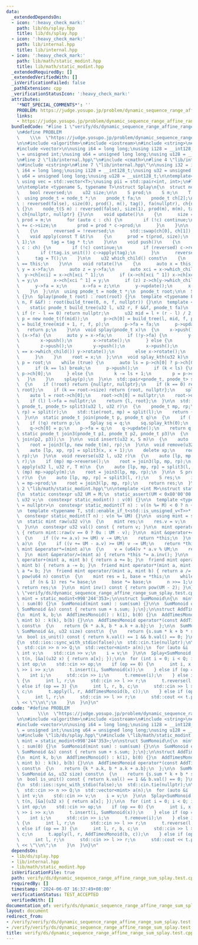```yaml
---
data:
  _extendedDependsOn:
  - icon: ':heavy_check_mark:'
    path: lib/ds/splay.hpp
    title: lib/ds/splay.hpp
  - icon: ':heavy_check_mark:'
    path: lib/internal.hpp
    title: lib/internal.hpp
  - icon: ':heavy_check_mark:'
    path: lib/math/static_modint.hpp
    title: lib/math/static_modint.hpp
  _extendedRequiredBy: []
  _extendedVerifiedWith: []
  _isVerificationFailed: false
  _pathExtension: cpp
  _verificationStatusIcon: ':heavy_check_mark:'
  attributes:
    '*NOT_SPECIAL_COMMENTS*': ''
    PROBLEM: https://judge.yosupo.jp/problem/dynamic_sequence_range_affine_range_sum
    links:
    - https://judge.yosupo.jp/problem/dynamic_sequence_range_affine_range_sum
  bundledCode: "#line 1 \"verify/ds/dynamic_sequence_range_affine_range_sum_splay.test.cpp\"\
    \n#define PROBLEM                                                            \
    \    \\\n  \"https://judge.yosupo.jp/problem/dynamic_sequence_range_affine_range_sum\"\
    \n\n#include <algorithm>\n#include <iostream>\n#include <string>\n#include <tuple>\n\
    #include <vector>\n\nusing i64 = long long;\nusing i128 = __int128_t;\nusing u32\
    \ = unsigned int;\nusing u64 = unsigned long long;\nusing u128 = __uint128_t;\n\
    \n#line 2 \"lib/internal.hpp\"\n#include <cmath>\n#line 4 \"lib/internal.hpp\"\
    \n#include <cstring>\n#line 7 \"lib/internal.hpp\"\n\nusing i32 = int;\nusing\
    \ i64 = long long;\nusing i128 = __int128_t;\nusing u32 = unsigned int;\nusing\
    \ u64 = unsigned long long;\nusing u128 = __uint128_t;\n\ntemplate<typename T>\
    \ using vec = std::vector<T>;\nusing pii = std::pair<int, int>;\n#line 2 \"lib/ds/splay.hpp\"\
    \n\ntemplate <typename S, typename T>\nstruct Splay\n{\n  struct node_t\n  {\n\
    \    bool reversed;\n    u32 size;\n\n    S prod;\n    S m;\n    T tag;\n\n  \
    \  using pnode_t = node_t *;\n    pnode_t fa;\n    pnode_t ch[2];\n\n    node_t()\
    \ : reversed(false), size(0), prod(), m(), tag(), fa(nullptr), ch{nullptr, nullptr}\
    \ {}\n    node_t(S m) : reversed(false), size(1), prod(m), m(m), tag(), fa(nullptr),\
    \ ch{nullptr, nullptr} {}\n\n    void update()\n    {\n      size = 1;\n     \
    \ prod = m;\n      for (auto c : ch) {\n        if (!c) continue;\n        size\
    \ += c->size;\n        prod = prod * c->prod;\n      }\n    }\n\n    void reverse()\n\
    \    {\n      reversed = !reversed;\n      std::swap(ch[0], ch[1]);\n    }\n\n\
    \    void apply(const T &t)\n    {\n      prod = t(prod, size);\n      m = t(m,\
    \ 1);\n      tag = tag * t;\n    }\n\n    void push()\n    {\n      for (auto\
    \ c : ch) {\n        if (!c) continue;\n        if (reversed) c->reverse();\n\
    \        if (!tag.is_unit()) c->apply(tag);\n      }\n      reversed = false;\n\
    \      tag = T();\n    }\n\n    u32 which_child() const\n    {\n      return this->fa->ch[1]\
    \ == this;\n    }\n\n    void rotate()\n    {\n      auto x = this;\n\n      auto\
    \ y = x->fa;\n      auto z = y->fa;\n      auto xci = x->which_child();\n    \
    \  y->ch[xci] = x->ch[xci ^ 1];\n      if (x->ch[xci ^ 1]) x->ch[xci ^ 1]->fa\
    \ = y;\n      x->ch[xci ^ 1] = y;\n      if (z) z->ch[y->which_child()] = x;\n\
    \      y->fa = x;\n      x->fa = z;\n\n      y->update();\n      x->update();\n\
    \    }\n  };\n\n  using pnode_t = node_t *;\n  pnode_t root;\n\n  Splay() : root(nullptr)\
    \ {}\n  Splay(pnode_t root) : root(root) {}\n  template <typename F>\n    Splay(u32\
    \ n, F &&f) : root(build_tree(0, n, f, nullptr)) {}\n\n  template <typename F>\n\
    \    static pnode_t build_tree(u32 l, u32 r, F &&f, pnode_t fa)\n    {\n     \
    \ if (r - l == 0) return nullptr;\n      u32 mid = l + (r - l) / 2;\n      auto\
    \ p = new node_t(f(mid));\n      p->ch[0] = build_tree(l, mid, f, p);\n      p->ch[1]\
    \ = build_tree(mid + 1, r, f, p);\n      p->fa = fa;\n      p->update();\n   \
    \   return p;\n    }\n\n  void splay(pnode_t x)\n  {\n    x->push();\n    while\
    \ (x->fa) {\n      auto y = x->fa;\n      if (!y->fa) {\n        y->push();\n\
    \        x->push();\n        x->rotate();\n      } else {\n        auto z = y->fa;\n\
    \        z->push();\n        y->push();\n        x->push();\n        if (y->which_child()\
    \ == x->which_child()) y->rotate();\n        else x->rotate();\n        x->rotate();\n\
    \      }\n    }\n    root = x;\n  };\n\n  void splay_kth(u32 k)\n  {\n    auto\
    \ p = root;\n    while (true) {\n      auto ls = p->ch[0] ? p->ch[0]->size : 0;\n\
    \      if (k == ls) break;\n      p->push();\n      if (k < ls) {\n        p =\
    \ p->ch[0];\n      } else {\n        k -= ls + 1;\n        p = p->ch[1];\n   \
    \   }\n    }\n    splay(p);\n  }\n\n  std::pair<pnode_t, pnode_t> split(u32 k)\n\
    \  {\n    if (!root) return {nullptr, nullptr};\n    if (k == 0) return {nullptr,\
    \ root};\n    if (k == root->size) return {root, nullptr};\n    splay_kth(k);\n\
    \    auto l = root->ch[0];\n    root->ch[0] = nullptr;\n    root->update();\n\
    \    if (l) l->fa = nullptr;\n    return {l, root};\n  }\n\n  std::tuple<pnode_t,\
    \ pnode_t, pnode_t> split3(u32 l, u32 r)\n  {\n    pnode_t mp, rp;\n    std::tie(root,\
    \ rp) = split(r);\n    std::tie(root, mp) = split(l);\n    return {root, mp, rp};\n\
    \  }\n\n  static pnode_t join(pnode_t p, pnode_t q)\n  {\n    if (!p) return q;\n\
    \    if (!q) return p;\n    Splay sq = q;\n    sq.splay_kth(0);\n    q = sq.root;\n\
    \    q->ch[0] = p;\n    p->fa = q;\n    q->update();\n    return q;\n  }\n\n \
    \ static pnode_t join3(pnode_t p1, pnode_t p2, pnode_t p3)\n  {\n    return join(p1,\
    \ join(p2, p3));\n  }\n\n  void insert(u32 x, S m)\n  {\n    auto [lp, rp] = split(x);\n\
    \    root = join3(lp, new node_t(m), rp);\n  }\n\n  void remove(u32 x)\n  {\n\
    \    auto [lp, xp, rp] = split3(x, x + 1);\n    delete xp;\n    root = join(lp,\
    \ rp);\n  }\n\n  void reverse(u32 l, u32 r)\n  {\n    auto [lp, mp, rp] = split3(l,\
    \ r);\n    if (mp) mp->reverse();\n    root = join3(lp, mp, rp);\n  }\n\n  void\
    \ apply(u32 l, u32 r, T m)\n  {\n    auto [lp, mp, rp] = split3(l, r);\n    if\
    \ (mp) mp->apply(m);\n    root = join3(lp, mp, rp);\n  }\n\n  S prod(u32 l, u32\
    \ r)\n  {\n    auto [lp, mp, rp] = split3(l, r);\n    S res;\n    if (mp) res\
    \ = mp->prod;\n    root = join3(lp, mp, rp);\n    return res;\n  }\n};\n#line\
    \ 2 \"lib/math/static_modint.hpp\"\n\ntemplate <int M>\nstruct static_modint\n\
    {\n  static constexpr u32 UM = M;\n  static_assert(UM < 0x80'00'00'00u);\n\n \
    \ u32 v;\n  constexpr static_modint() : v(0) {}\n\n  template <typename T, std::enable_if_t<std::is_signed_v<T>>*\
    \ = nullptr>\n  constexpr static_modint(T n) : v((n %= M) < 0 ? n + M : n) {}\n\
    \n  template <typename T, std::enable_if_t<std::is_unsigned_v<T>>* = nullptr>\n\
    \  constexpr static_modint(T n) : v(n %= UM) {}\n\n  using mint = static_modint;\n\
    \n  static mint raw(u32 v)\n  {\n    mint res;\n    res.v = v;\n    return res;\n\
    \  }\n\n  constexpr u32 val() const { return v; }\n\n  mint operator-() const\
    \ { return mint::raw(v == 0 ? 0u : UM - v); }\n\n  mint &operator+=(mint a)\n\
    \  {\n    if ((v += a.v) >= UM) v -= UM;\n    return *this;\n  }\n  mint &operator-=(mint\
    \ a)\n  {\n    if ((v += UM - a.v) >= UM) v -= UM;\n    return *this;\n  }\n \
    \ mint &operator*=(mint a)\n  {\n    v = (u64)v * a.v % UM;\n    return *this;\n\
    \  }\n  mint &operator/=(mint a) { return *this *= a.inv(); }\n\n  friend mint\
    \ operator+(mint a, mint b) { return a += b; }\n  friend mint operator-(mint a,\
    \ mint b) { return a -= b; }\n  friend mint operator*(mint a, mint b) { return\
    \ a *= b; }\n  friend mint operator/(mint a, mint b) { return a /= b; }\n\n  mint\
    \ pow(u64 n) const\n  {\n    mint res = 1, base = *this;\n    while (n) {\n  \
    \    if (n & 1) res *= base;\n      base *= base;\n      n >>= 1;\n    }\n   \
    \ return res;\n  }\n\n  mint inv() const { return pow(UM - 2); }\n};\n#line 18\
    \ \"verify/ds/dynamic_sequence_range_affine_range_sum_splay.test.cpp\"\n\nusing\
    \ mint = static_modint<998'244'353>;\n\nstruct SumMonoid\n{\n  mint sum;\n  SumMonoid()\
    \ : sum(0) {}\n  SumMonoid(mint sum) : sum(sum) {}\n\n  SumMonoid operator*(const\
    \ SumMonoid &s) const { return sum + s.sum; };\n};\n\nstruct AddTimesMonoid\n\
    {\n  mint k, b;\n  AddTimesMonoid() : k(1), b(0) {}\n  AddTimesMonoid(mint k,\
    \ mint b) : k(k), b(b) {}\n\n  AddTimesMonoid operator*(const AddTimesMonoid &a)\
    \ const\n  {\n    return {k * a.k, b * a.k + a.b};\n  };\n\n  SumMonoid operator()(const\
    \ SumMonoid &s, u32 size) const\n  {\n    return {s.sum * k + b * size};\n  }\n\
    \n  bool is_unit() const { return k.val() == 1 && b.val() == 0; }\n};\n\nint main()\n\
    {\n  std::ios::sync_with_stdio(false);\n  std::cin.tie(nullptr);\n\n  int n, Q;\n\
    \  std::cin >> n >> Q;\n  std::vector<mint> a(n);\n  for (auto &i : a) {\n   \
    \ int v;\n    std::cin >> v;\n    i = v;\n  }\n\n  Splay<SumMonoid, AddTimesMonoid>\
    \ t(n, [&a](u32 x) { return a[x]; });\n\n  for (int i = 0; i < Q; i++) {\n   \
    \ int op;\n    std::cin >> op;\n    if (op == 0) {\n      int i, x;\n      std::cin\
    \ >> i >> x;\n      t.insert(i, SumMonoid(x));\n    } else if (op == 1) {\n  \
    \    int i;\n      std::cin >> i;\n      t.remove(i);\n    } else if (op == 2)\
    \ {\n      int l, r;\n      std::cin >> l >> r;\n      t.reverse(l, r);\n    }\
    \ else if (op == 3) {\n      int l, r, b, c;\n      std::cin >> l >> r >> b >>\
    \ c;\n      t.apply(l, r, AddTimesMonoid(b, c));\n    } else if (op == 4) {\n\
    \      int l, r;\n      std::cin >> l >> r;\n      std::cout << t.prod(l, r).sum.val()\
    \ << \"\\n\";\n    }\n  }\n}\n"
  code: "#define PROBLEM                                                         \
    \       \\\n  \"https://judge.yosupo.jp/problem/dynamic_sequence_range_affine_range_sum\"\
    \n\n#include <algorithm>\n#include <iostream>\n#include <string>\n#include <tuple>\n\
    #include <vector>\n\nusing i64 = long long;\nusing i128 = __int128_t;\nusing u32\
    \ = unsigned int;\nusing u64 = unsigned long long;\nusing u128 = __uint128_t;\n\
    \n#include \"lib/ds/splay.hpp\"\n#include \"lib/math/static_modint.hpp\"\n\nusing\
    \ mint = static_modint<998'244'353>;\n\nstruct SumMonoid\n{\n  mint sum;\n  SumMonoid()\
    \ : sum(0) {}\n  SumMonoid(mint sum) : sum(sum) {}\n\n  SumMonoid operator*(const\
    \ SumMonoid &s) const { return sum + s.sum; };\n};\n\nstruct AddTimesMonoid\n\
    {\n  mint k, b;\n  AddTimesMonoid() : k(1), b(0) {}\n  AddTimesMonoid(mint k,\
    \ mint b) : k(k), b(b) {}\n\n  AddTimesMonoid operator*(const AddTimesMonoid &a)\
    \ const\n  {\n    return {k * a.k, b * a.k + a.b};\n  };\n\n  SumMonoid operator()(const\
    \ SumMonoid &s, u32 size) const\n  {\n    return {s.sum * k + b * size};\n  }\n\
    \n  bool is_unit() const { return k.val() == 1 && b.val() == 0; }\n};\n\nint main()\n\
    {\n  std::ios::sync_with_stdio(false);\n  std::cin.tie(nullptr);\n\n  int n, Q;\n\
    \  std::cin >> n >> Q;\n  std::vector<mint> a(n);\n  for (auto &i : a) {\n   \
    \ int v;\n    std::cin >> v;\n    i = v;\n  }\n\n  Splay<SumMonoid, AddTimesMonoid>\
    \ t(n, [&a](u32 x) { return a[x]; });\n\n  for (int i = 0; i < Q; i++) {\n   \
    \ int op;\n    std::cin >> op;\n    if (op == 0) {\n      int i, x;\n      std::cin\
    \ >> i >> x;\n      t.insert(i, SumMonoid(x));\n    } else if (op == 1) {\n  \
    \    int i;\n      std::cin >> i;\n      t.remove(i);\n    } else if (op == 2)\
    \ {\n      int l, r;\n      std::cin >> l >> r;\n      t.reverse(l, r);\n    }\
    \ else if (op == 3) {\n      int l, r, b, c;\n      std::cin >> l >> r >> b >>\
    \ c;\n      t.apply(l, r, AddTimesMonoid(b, c));\n    } else if (op == 4) {\n\
    \      int l, r;\n      std::cin >> l >> r;\n      std::cout << t.prod(l, r).sum.val()\
    \ << \"\\n\";\n    }\n  }\n}\n"
  dependsOn:
  - lib/ds/splay.hpp
  - lib/internal.hpp
  - lib/math/static_modint.hpp
  isVerificationFile: true
  path: verify/ds/dynamic_sequence_range_affine_range_sum_splay.test.cpp
  requiredBy: []
  timestamp: '2024-06-07 16:37:49+08:00'
  verificationStatus: TEST_ACCEPTED
  verifiedWith: []
documentation_of: verify/ds/dynamic_sequence_range_affine_range_sum_splay.test.cpp
layout: document
redirect_from:
- /verify/verify/ds/dynamic_sequence_range_affine_range_sum_splay.test.cpp
- /verify/verify/ds/dynamic_sequence_range_affine_range_sum_splay.test.cpp.html
title: verify/ds/dynamic_sequence_range_affine_range_sum_splay.test.cpp
---
```

